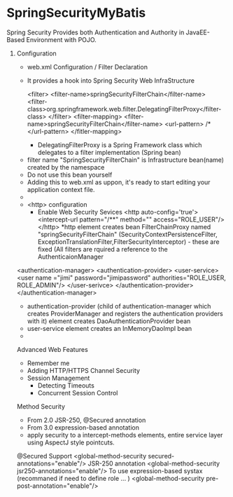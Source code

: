 SpringSecurityMyBatis
=====================

Spring Security Provides both Authentication and Authority in JavaEE-Based Environment with POJO.



1. Configuration
	- web.xml Configuration / Filter Declaration
	- It provides a hook into Spring Security Web InfraStructure

		 &lt;filter>
		 	&lt;filter-name>springSecurityFilterChain&lt;/filter-name>
		 	&lt;filter-class>org.springframework.web.filter.DelegatingFilterProxy&lt;/filter-class>
		 &lt;/filter>
		 &lt;filter-mapping>
			&lt;filter-name>springSecurityFilterChain&lt;/filter-name>
		  &lt;url-pattern> /* &lt;/url-pattern>
		 &lt;/fitler-mapping>


	  * DelegatingFilterProxy is a Spring Framework class which delegates to a filter implementation (Spring bean)
    * filter name "SpringSecurityFilterChain" is Infrastructure bean(name) created by the namespace
    * Do not use this bean yourself
    * Adding this to web.xml as uppon, it's ready to start editing your application context file.
    * 
  
	- &lt;http> configuration
		- Enable Web Security Sevices
	&lt;http auto-config='true'>
		&lt;intercept-url pattern="/**" method="" access="ROLE_USER"/>
	&lt;/http>
        *http element creates bean FilterChainProxy named "springSecurityFilterChain"
	(SecurityContextPersistenceFilter, ExceptionTranslationFilter,FilterSecurityInterceptor) - these are fixed
	(All filters are rquired a reference to the AuthenticaionManager
	
	&lt;authentication-manager>
		&lt;authentication-provider>
			&lt;user-service>
				&lt;user name ="jimi" password="jimipassword" authorities="ROLE_USER, ROLE_ADMIN"/>
			&lt;/user-serivce>
		&lt;/authentication-provider>
	&lt;/authentication-manager>

	* authentication-provider (child of authentication-manager which creates ProviderManager and registers the authentication providers with it) element creates DaoAuthenticationProvider bean
	* user-service element creates an InMemoryDaoImpl bean
	* 
    Advanced Web Features
      - Remember me
      - Adding HTTP/HTTPS Channel Security
      - Session Management
      	- Detecting Timeouts
      	- Concurrent Session Control

   Method Security
   	- From 2.0 JSR-250, @Secured annotation
   	- From 3.0 expression-based annotation
   	- apply security to a intercept-methods elements, entire service layer using AspectJ style pointcuts.
   	
   	@Secured Support
   	&lt;global-method-security secured-annotations="enable"/>
   	JSR-250 annotation
   	&lt;global-method-security jsr250-annotations="enable"/>
   	To use expression-based systax (recommaned if need to define role ... )
   	&lt;global-method-security pre-post-annotation="enable"/>


	
